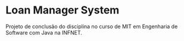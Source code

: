 # Loan Manager System

Projeto de conclusão do disciplina no curso de MIT em Engenharia de Software com Java na INFNET.

